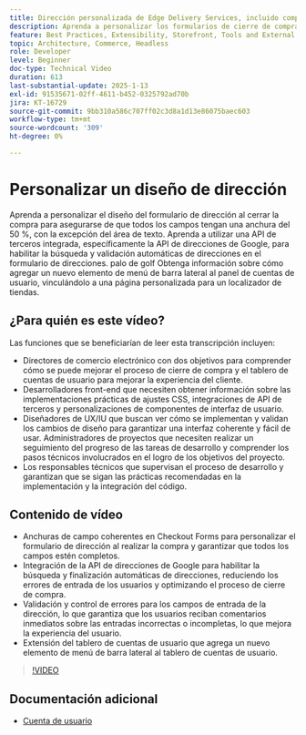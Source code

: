 ```yaml
---
title: Dirección personalizada de Edge Delivery Services, incluido completado automático
description: Aprenda a personalizar los formularios de cierre de compra de comercio electrónico e integrar Búsqueda de direcciones de Google para mejorar la experiencia del usuario y reducir los errores de entrada.
feature: Best Practices, Extensibility, Storefront, Tools and External Services
topic: Architecture, Commerce, Headless
role: Developer
level: Beginner
doc-type: Technical Video
duration: 613
last-substantial-update: 2025-1-13
exl-id: 91535671-02ff-4611-b452-0325792ad70b
jira: KT-16729
source-git-commit: 9bb310a586c707ff02c3d8a1d13e86075baec603
workflow-type: tm+mt
source-wordcount: '309'
ht-degree: 0%

---
```



# Personalizar un diseño de dirección

Aprenda a personalizar el diseño del formulario de dirección al cerrar la compra para asegurarse de que todos los campos tengan una anchura del 50 %, con la excepción del área de texto. Aprenda a utilizar una API de terceros integrada, específicamente la API de direcciones de Google, para habilitar la búsqueda y validación automáticas de direcciones en el formulario de direcciones. palo de golf Obtenga información sobre cómo agregar un nuevo elemento de menú de barra lateral al panel de cuentas de usuario, vinculándolo a una página personalizada para un localizador de tiendas.

## ¿Para quién es este vídeo?

Las funciones que se beneficiarían de leer esta transcripción incluyen:

* Directores de comercio electrónico con dos objetivos para comprender cómo se puede mejorar el proceso de cierre de compra y el tablero de cuentas de usuario para mejorar la experiencia del cliente.
* Desarrolladores front-end que necesiten obtener información sobre las implementaciones prácticas de ajustes CSS, integraciones de API de terceros y personalizaciones de componentes de interfaz de usuario.
* Diseñadores de UX/IU que buscan ver cómo se implementan y validan los cambios de diseño para garantizar una interfaz coherente y fácil de usar.
Administradores de proyectos que necesiten realizar un seguimiento del progreso de las tareas de desarrollo y comprender los pasos técnicos involucrados en el logro de los objetivos del proyecto.
* Los responsables técnicos que supervisan el proceso de desarrollo y garantizan que se sigan las prácticas recomendadas en la implementación y la integración del código.


## Contenido de vídeo

* Anchuras de campo coherentes en Checkout Forms para personalizar el formulario de dirección al realizar la compra y garantizar que todos los campos estén completos.
* Integración de la API de direcciones de Google para habilitar la búsqueda y finalización automáticas de direcciones, reduciendo los errores de entrada de los usuarios y optimizando el proceso de cierre de compra.
* Validación y control de errores para los campos de entrada de la dirección, lo que garantiza que los usuarios reciban comentarios inmediatos sobre las entradas incorrectas o incompletas, lo que mejora la experiencia del usuario.
* Extensión del tablero de cuentas de usuario que agrega un nuevo elemento de menú de barra lateral al tablero de cuentas de usuario.

>[!VIDEO](https://video.tv.adobe.com/v/3442909?learn=on&captions=spa)

## Documentación adicional

* [Cuenta de usuario](https://experienceleague.adobe.com/developer/commerce/storefront/dropins/user-account/tutorials/?lang=es)
